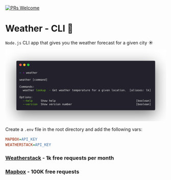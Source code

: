 [![PRs Welcome](https://img.shields.io/badge/PRs-welcome-brightgreen.svg?style=flat-square)](https://github.com/jmtellez/Weather-CLI/issues)&nbsp;

# Weather - CLI :sunrise:

`Node.js` CLI app that gives you the weather forecast for a given city :sunny:

![usage](img/usage.png)

Create a `.env` file in the root directory and add the following vars:

```ini
MAPBOX=API_KEY
WEATHERSTACK=API_KEY
```

### [Weatherstack](https://weatherstack.com/) - 1k free requests per month

### [Mapbox](https://docs.mapbox.com/) - 100K free requests
